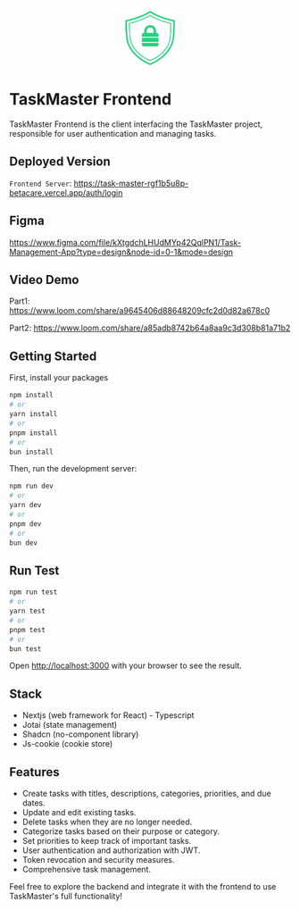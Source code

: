 <p align="center">
  <img src="https://github.com/PiusLucky/TaskMaster-FE/raw/main/public/images/logo.png" alt="TaskMaster Logo" width="100">
</p>

# TaskMaster Frontend

TaskMaster Frontend is the client interfacing the TaskMaster project, responsible for user authentication and  managing tasks.

## Deployed Version
`Frontend Server`: https://task-master-rgf1b5u8p-betacare.vercel.app/auth/login


## Figma
https://www.figma.com/file/kXtgdchLHUdMYp42QqlPN1/Task-Management-App?type=design&node-id=0-1&mode=design

## Video Demo
Part1: https://www.loom.com/share/a9645406d88648209cfc2d0d82a678c0

Part2: https://www.loom.com/share/a85adb8742b64a8aa9c3d308b81a71b2


## Getting Started
First, install your packages
```bash
npm install
# or
yarn install
# or
pnpm install
# or
bun install
```

Then, run the development server:

```bash
npm run dev
# or
yarn dev
# or
pnpm dev
# or
bun dev
```

## Run Test

```bash
npm run test
# or
yarn test
# or
pnpm test
# or
bun test
```

Open [http://localhost:3000](http://localhost:3000) with your browser to see the result.


## Stack
- Nextjs (web framework for React) - Typescript
- Jotai (state management)
- Shadcn (no-component library)
- Js-cookie (cookie store)


## Features

- Create tasks with titles, descriptions, categories, priorities, and due dates.
- Update and edit existing tasks.
- Delete tasks when they are no longer needed.
- Categorize tasks based on their purpose or category.
- Set priorities to keep track of important tasks.
- User authentication and authorization with JWT.
- Token revocation and security measures.
- Comprehensive task management.

Feel free to explore the backend and integrate it with the frontend to use TaskMaster's full functionality!
